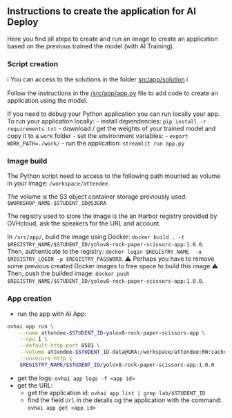 ## Instructions to create the application for AI Deploy

Here you find all steps to create and run an image to create an application based on the previous trained the model (with AI Training).

### Script creation

ℹ️ You can access to the solutions in the folder [src/app/solution](../src/app/solution) ℹ️

Follow the instructions in the [/src/app/app.py](../src/app/app.py) file to add code to create an application using the model.

If you need to debug your Python application you can run locally your app.
To run your application locally:
	- install dependencies: `pip install -r requirements.txt`
	- download / get the weights of your trained model and copy it to a `work` folder
	- set the environment variables:
		- `export WORK_PATH=./work/`
	- run the application: `streamlit run app.py`

### Image build

The Python script need to access to the following path mounted as volume in your image: `/workspace/attendee`.

The volume is the S3 object container storage previously used: `$WORKSHOP_NAME-$STUDENT_ID@S3GRA`

The registry used to store the image is the an Harbor registry provided by OVHcloud, ask the speakers for the URL and account.

In `/src/app/`, build the image using Docker: `docker build . -t $REGISTRY_NAME/$STUDENT_ID/yolov8-rock-paper-scissors-app:1.0.0`.  
Then, authenticate to the registry: `docker login $REGISTRY_NAME  -u $REGISTRY_LOGIN -p $REGISTRY_PASSWORD`.
⚠️ Perhaps you have to remove some previous created Docker images to free space to build this image ⚠️
Then, push the builded image: `docker push $REGISTRY_NAME/$STUDENT_ID/yolov8-rock-paper-scissors-app:1.0.0`.

### App creation

 - run the app with AI App:
```bash
ovhai app run \
	--name attendee-$STUDENT_ID-yolov8-rock-paper-scissors-app \
	--cpu 1 \
	--default-http-port 8501 \
	--volume attendee-$STUDENT_ID-data@GRA:/workspace/attendee:RW:cache \
	--unsecure-http \
	$REGISTRY_NAME/$STUDENT_ID/yolov8-rock-paper-scissors-app:1.0.0
```
- get the logs: `ovhai app logs -f <app id>`
- get the URL:
	- get the application id: `ovhai app list | grep lab/$STUDENT_ID` 
	- find the field `Url` in the details og the application with the command: `ovhai app get <app id>`
	
